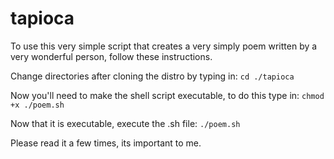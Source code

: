 # tapioca

To use this very simple script that creates a very simply poem written by a very wonderful person, follow these instructions.

Change directories after cloning the distro by typing in:
`cd ./tapioca`

Now you'll need to make the shell script executable, to do this type in:
`chmod +x ./poem.sh`

Now that it is executable, execute the .sh file:
`./poem.sh`

Please read it a few times, its important to me.
